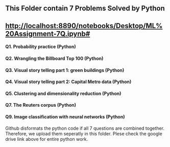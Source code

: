 ## This Folder contain 7 Problems Solved by Python
## [http://localhost:8890/notebooks/Desktop/ML%20Assignment-7Q.ipynb#](https://drive.google.com/drive/u/0/folders/1Evd_JInr8lXiiwdz4esI3dXLwWog3hvw)
#### Q1. Probability practice (Python)
#### Q2. Wrangling the Billboard Top 100 (Python)
#### Q3. Visual story telling part 1: green buildings (Python)
#### Q4. Visual story telling part 2: Capital Metro data (Python)
#### Q5. Clustering and dimensionality reduction (Python)
#### Q7. The Reuters corpus (Python)
#### Q9. Image classification with neural networks (Python)
Github disformats the python code if all 7 questions are combined together. Therefore, we upload them seperatly in this folder. Plese check the google drive link above for entire python work. 
